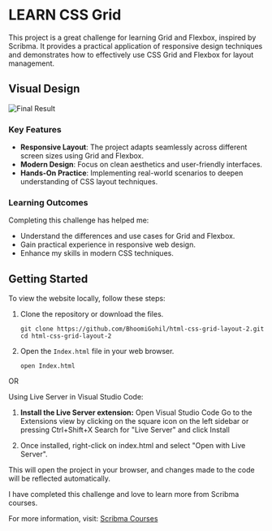 # LEARN CSS Grid

This project is a great challenge for learning Grid and Flexbox, inspired by Scribma. It provides a practical application of responsive design techniques and demonstrates how to effectively use CSS Grid and Flexbox for layout management.

## Visual Design

![Final Result](final.png)

### Key Features

- **Responsive Layout**: The project adapts seamlessly across different screen sizes using Grid and Flexbox.
- **Modern Design**: Focus on clean aesthetics and user-friendly interfaces.
- **Hands-On Practice**: Implementing real-world scenarios to deepen understanding of CSS layout techniques.

### Learning Outcomes

Completing this challenge has helped me:

- Understand the differences and use cases for Grid and Flexbox.
- Gain practical experience in responsive web design.
- Enhance my skills in modern CSS techniques.

## Getting Started

To view the website locally, follow these steps:

1. Clone the repository or download the files.
   ```
   git clone https://github.com/BhoomiGohil/html-css-grid-layout-2.git
   cd html-css-grid-layout-2
   ```
2. Open the `Index.html` file in your web browser.
   ```
   open Index.html
   ```

OR

Using Live Server in Visual Studio Code:

1. **Install the Live Server extension:**
   Open Visual Studio Code Go to the Extensions view by clicking on the square icon on the left sidebar or pressing Ctrl+Shift+X Search for "Live Server" and click Install

2. Once installed, right-click on index.html and select "Open with Live Server".

This will open the project in your browser, and changes made to the code will be reflected automatically.

I have completed this challenge and love to learn more from Scribma courses.

For more information, visit: [Scribma Courses](https://v2.scrimba.com)
